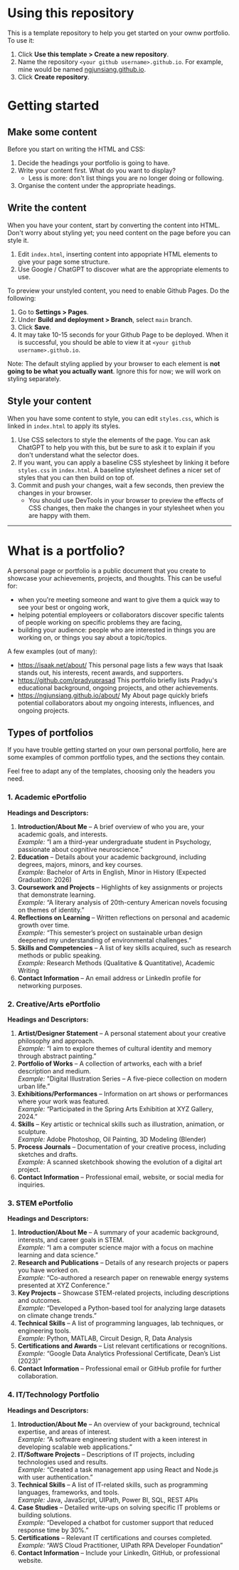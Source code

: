 # Using this repository

This is a template repository to help you get started on your ownw portfolio. To use it:

1. Click **Use this template > Create a new repository**.
2. Name the repository `<your github username>.github.io`. For example, mine would be named [ngjunsiang.github.io](https://github.com/ngjunsiang/ngjunsiang.github.io).
3. Click **Create repository**.

# Getting started

## Make some content

Before you start on writing the HTML and CSS:

1. Decide the headings your portfolio is going to have.
2. Write your content first. What do you want to display?
   - Less is more: don't list things you are no longer doing or following.
3. Organise the content under the appropriate headings.

## Write the content

When you have your content, start by converting the content into HTML. Don't worry about styling yet; you need content on the page before you can style it.

1. Edit `index.html`, inserting content into appopriate HTML elements to give your page some structure.
2. Use Google / ChatGPT to discover what are the appropriate elements to use.

To preview your unstyled content, you need to enable Github Pages. Do the following:

1. Go to **Settings > Pages**.
2. Under **Build and deployment > Branch**, select `main` branch.
3. Click **Save**.
4. It may take 10-15 seconds for your Github Page to be deployed. When it is successful, you should be able to view it at `<your github username>.github.io`.

Note: The default styling applied by your browser to each element is **not going to be what you actually want**. Ignore this for now; we will work on styling separately.

## Style your content

When you have some content to style, you can edit `styles.css`, which is linked in `index.html` to apply its styles.

1. Use CSS selectors to style the elements of the page.
   You can ask ChatGPT to help you with this, but be sure to ask it to explain if you don't understand what the selector does.
2. If you want, you can apply a baseline CSS stylesheet by linking it before `styles.css` in `index.html`.
   A baseline stylesheet defines a nicer set of styles that you can then build on top of.
3. Commit and push your changes, wait a few seconds, then preview the changes in your browser.
   - You should use DevTools in your browser to preview the effects of CSS changes, then make the changes in your stylesheet when you are happy with them.

----------

# What is a portfolio?

A personal page or portfolio is a public document that you create to showcase your achievements, projects, and thoughts. This can be useful for:

- when you're meeting someone and want to give them a quick way to see your best or ongoing work,
- helping potential employeers or collaborators discover specific talents of people working on specific problems they are facing,
- building your audience: people who are interested in things you are working on, or things you say about a topic/topics.

A few examples (out of many):
- https://isaak.net/about/
  This personal page lists a few ways that Isaak stands out, his interests, recent awards, and supporters.
- https://github.com/pradyuprasad
  This portfolio briefly lists Pradyu's educational background, ongoing projects, and other achievements.
- https://ngjunsiang.github.io/about/
  My About page quickly briefs potential collaborators about my ongoing interests, influences, and ongoing projects.

## Types of portfolios

If you have trouble getting started on your own personal portfolio, here are some examples of common portfolio types, and the sections they contain.

Feel free to adapt any of the templates, choosing only the headers you need.

### **1. Academic ePortfolio**  
**Headings and Descriptors:**  
1. **Introduction/About Me** – A brief overview of who you are, your academic goals, and interests.  
   *Example:* “I am a third-year undergraduate student in Psychology, passionate about cognitive neuroscience.”  
2. **Education** – Details about your academic background, including degrees, majors, minors, and key courses.  
   *Example:* Bachelor of Arts in English, Minor in History (Expected Graduation: 2026)  
3. **Coursework and Projects** – Highlights of key assignments or projects that demonstrate learning.  
   *Example:* “A literary analysis of 20th-century American novels focusing on themes of identity.”  
4. **Reflections on Learning** – Written reflections on personal and academic growth over time.  
   *Example:* “This semester’s project on sustainable urban design deepened my understanding of environmental challenges.”  
5. **Skills and Competencies** – A list of key skills acquired, such as research methods or public speaking.  
   *Example:* Research Methods (Qualitative & Quantitative), Academic Writing  
6. **Contact Information** – An email address or LinkedIn profile for networking purposes.

### **2. Creative/Arts ePortfolio**  
**Headings and Descriptors:**  
1. **Artist/Designer Statement** – A personal statement about your creative philosophy and approach.  
   *Example:* “I aim to explore themes of cultural identity and memory through abstract painting.”  
2. **Portfolio of Works** – A collection of artworks, each with a brief description and medium.  
   *Example:* "Digital Illustration Series – A five-piece collection on modern urban life.”  
3. **Exhibitions/Performances** – Information on art shows or performances where your work was featured.  
   *Example:* “Participated in the Spring Arts Exhibition at XYZ Gallery, 2024.”  
4. **Skills** – Key artistic or technical skills such as illustration, animation, or sculpture.  
   *Example:* Adobe Photoshop, Oil Painting, 3D Modeling (Blender)  
5. **Process Journals** – Documentation of your creative process, including sketches and drafts.  
   *Example:* A scanned sketchbook showing the evolution of a digital art project.  
6. **Contact Information** – Professional email, website, or social media for inquiries.

### **3. STEM ePortfolio**  
**Headings and Descriptors:**  
1. **Introduction/About Me** – A summary of your academic background, interests, and career goals in STEM.  
   *Example:* “I am a computer science major with a focus on machine learning and data science.”  
2. **Research and Publications** – Details of any research projects or papers you have worked on.  
   *Example:* “Co-authored a research paper on renewable energy systems presented at XYZ Conference.”  
3. **Key Projects** – Showcase STEM-related projects, including descriptions and outcomes.  
   *Example:* “Developed a Python-based tool for analyzing large datasets on climate change trends.”  
4. **Technical Skills** – A list of programming languages, lab techniques, or engineering tools.  
   *Example:* Python, MATLAB, Circuit Design, R, Data Analysis  
5. **Certifications and Awards** – List relevant certifications or recognitions.  
   *Example:* “Google Data Analytics Professional Certificate, Dean’s List (2023)”  
6. **Contact Information** – Professional email or GitHub profile for further collaboration.

### **4. IT/Technology Portfolio**  
**Headings and Descriptors:**  
1. **Introduction/About Me** – An overview of your background, technical expertise, and areas of interest.  
   *Example:* “A software engineering student with a keen interest in developing scalable web applications.”  
2. **IT/Software Projects** – Descriptions of IT projects, including technologies used and results.  
   *Example:* “Created a task management app using React and Node.js with user authentication.”  
3. **Technical Skills** – A list of IT-related skills, such as programming languages, frameworks, and tools.  
   *Example:* Java, JavaScript, UIPath, Power BI, SQL, REST APIs  
4. **Case Studies** – Detailed write-ups on solving specific IT problems or building solutions.  
   *Example:* “Developed a chatbot for customer support that reduced response time by 30%.”  
5. **Certifications** – Relevant IT certifications and courses completed.  
   *Example:* “AWS Cloud Practitioner, UIPath RPA Developer Foundation”  
6. **Contact Information** – Include your LinkedIn, GitHub, or professional website.
